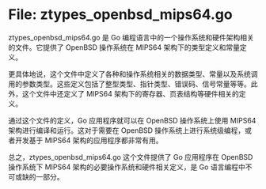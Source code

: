 # File: ztypes_openbsd_mips64.go

ztypes_openbsd_mips64.go 是 Go 编程语言中的一个操作系统和硬件架构相关的文件。它提供了 OpenBSD 操作系统在 MIPS64 架构下的类型定义和常量定义。

更具体地说，这个文件中定义了各种和操作系统相关的数据类型、常量以及系统调用的参数类型。这些定义包括了整型类型、指针类型、错误码、信号常量等等。此外，这个文件中还定义了 MIPS64 架构下的寄存器、页表结构等硬件相关的定义。

通过这个文件的定义，Go 应用程序就可以在 OpenBSD 操作系统上使用 MIPS64 架构进行编译和运行。这对于需要在 OpenBSD 操作系统上进行系统级编程，或者开发基于 MIPS64 架构的应用程序都非常有用。

总之，ztypes_openbsd_mips64.go 这个文件提供了 Go 应用程序在 OpenBSD 操作系统下 MIPS64 架构的必要操作系统和硬件相关定义，是 Go 语言编程中不可或缺的一部分。

